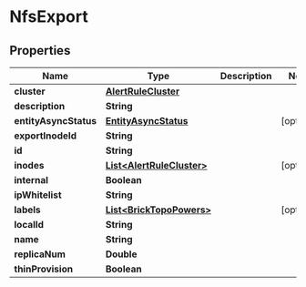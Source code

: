 

# NfsExport


## Properties

Name | Type | Description | Notes
------------ | ------------- | ------------- | -------------
**cluster** | [**AlertRuleCluster**](AlertRuleCluster.md) |  | 
**description** | **String** |  | 
**entityAsyncStatus** | [**EntityAsyncStatus**](EntityAsyncStatus.md) |  |  [optional]
**exportInodeId** | **String** |  | 
**id** | **String** |  | 
**inodes** | [**List&lt;AlertRuleCluster&gt;**](AlertRuleCluster.md) |  |  [optional]
**internal** | **Boolean** |  | 
**ipWhitelist** | **String** |  | 
**labels** | [**List&lt;BrickTopoPowers&gt;**](BrickTopoPowers.md) |  |  [optional]
**localId** | **String** |  | 
**name** | **String** |  | 
**replicaNum** | **Double** |  | 
**thinProvision** | **Boolean** |  | 



